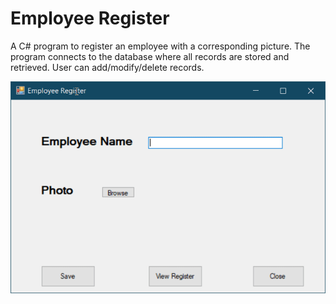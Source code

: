 # Employee Register
A C# program to register an employee with a corresponding picture. The program connects to the database where all records are stored and retrieved. 
User can add/modify/delete records.

![showcase](https://github.com/sbozich/Employee-Register/blob/main/showcase.gif)
